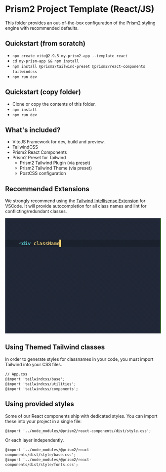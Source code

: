 # Prism2 Project Template (React/JS)

This folder provides an out-of-the-box configuration of the Prism2 styling engine with recommended defaults.

## Quickstart (from scratch)

- `npx create vite@2.9.5 my-prism2-app --template react`
- `cd my-prism-app && npm install`
- `npm install @prism2/tailwind-preset @prism2/react-components tailwindcss`
- `npm run dev`

## Quickstart (copy folder)

- Clone or copy the contents of this folder.
- `npm install`
- `npm run dev`

## What's included?

- ViteJS Framework for dev, build and preview.
- TailwindCSS
- Prism2 React Components
- Prism2 Preset for Tailwind
  - Prism2 Tailwind Plugin (via preset)
  - Prism2 Tailwind Theme (via preset)
  - PostCSS configuration

## Recommended Extensions

We strongly recommend using the [Tailwind Intellisense Extension](https://marketplace.visualstudio.com/items?itemName=bradlc.vscode-tailwindcss) for VSCode. It will provide autocompletion for all class names and lint for conflicting/redundant classes.

![Using Tailwind Intellisense Extension](../../media/class-intellisense.gif)

## Using Themed Tailwind classes

In order to generate styles for classnames in your code, you must import Tailwind into your CSS files.

```pcss
// App.css
@import 'tailwindcss/base';
@import 'tailwindcss/utilities';
@import 'tailwindcss/components';
```

## Using provided styles

Some of our React components ship with dedicated styles. You can import these into your project in a single file:

```pcss
@import '../node_modules/@prism2/react-components/dist/style.css';
```

Or each layer independently.

```pcss
@import '../node_modules/@prism2/react-components/dist/style/base.css';
@import '../node_modules/@prism2/react-components/dist/style/fonts.css';
```
